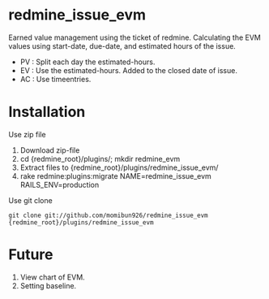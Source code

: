 redmine_issue_evm
=================

Earned value management using the ticket of redmine.
Calculating the EVM values using start-date, due-date, and estimated hours of the issue.

* PV : Split each day the estimated-hours.
* EV : Use the estimated-hours. Added to the closed date of issue.
* AC : Use timeentries.

Installation
=================

Use zip file

1. Download zip-file
2. cd {redmine_root}/plugins/; mkdir redmine_evm
3. Extract files to {redmine_root}/plugins/redmine_issue_evm/
4. rake redmine:plugins:migrate NAME=redmine_issue_evm RAILS_ENV=production

Use git clone

    git clone git://github.com/momibun926/redmine_issue_evm {redmine_root}/plugins/redmine_issue_evm

Future
=================

1. View chart of EVM.
2. Setting baseline.

